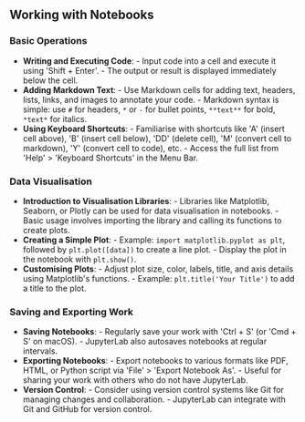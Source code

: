 ## Working with Notebooks

### Basic Operations
- **Writing and Executing Code**:
	  - Input code into a cell and execute it using 'Shift + Enter'.
	  - The output or result is displayed immediately below the cell.
- **Adding Markdown Text**:
	  - Use Markdown cells for adding text, headers, lists, links, and images to annotate your code.
	  - Markdown syntax is simple: use `#` for headers, `*` or `-` for bullet points, `**text**` for bold, `*text*` for italics.
- **Using Keyboard Shortcuts**:
	  - Familiarise with shortcuts like 'A' (insert cell above), 'B' (insert cell below), 'DD' (delete cell), 'M' (convert cell to markdown), 'Y' (convert cell to code), etc.
	  - Access the full list from 'Help' \> 'Keyboard Shortcuts' in the Menu Bar.

### Data Visualisation
- **Introduction to Visualisation Libraries**:
	  - Libraries like Matplotlib, Seaborn, or Plotly can be used for data visualisation in notebooks.
	  - Basic usage involves importing the library and calling its functions to create plots.
- **Creating a Simple Plot**:
	  - Example: `import matplotlib.pyplot as plt`, followed by `plt.plot([data])` to create a line plot.
	  - Display the plot in the notebook with `plt.show()`.
- **Customising Plots**:
	  - Adjust plot size, color, labels, title, and axis details using Matplotlib's functions.
	  - Example: `plt.title('Your Title')` to add a title to the plot.

### Saving and Exporting Work
- **Saving Notebooks**:
	  - Regularly save your work with 'Ctrl + S' (or 'Cmd + S' on macOS).
	  - JupyterLab also autosaves notebooks at regular intervals.
- **Exporting Notebooks**:
	  - Export notebooks to various formats like PDF, HTML, or Python script via 'File' \> 'Export Notebook As'.
	  - Useful for sharing your work with others who do not have JupyterLab.
- **Version Control**:
	  - Consider using version control systems like Git for managing changes and collaboration.
	  - JupyterLab can integrate with Git and GitHub for version control.